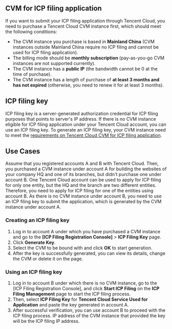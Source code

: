 <span id="service"></span>
## CVM for ICP filing application

If you want to submit your ICP filing application through Tencent Cloud, you need to purchase a Tencent Cloud CVM instance first, which should meet the following conditions:

- The CVM instance you purchase is based in **Mainland China** (CVM instances outside Mainland China require no ICP filing and cannot be used for ICP filing application).
- The billing mode should be **monthly subscription** (pay-as-you-go CVM instances are not supported currently).
- The CVM instance has a **public IP** (the bandwidth cannot be 0 at the time of purchase).
- The CVM instance has a length of purchase of **at least 3 months and has not expired** (otherwise, you need to renew it for at least 3 months).


## ICP filing key

ICP filing key is a server-generated authorization credential for ICP filing purposes that points to server's IP address.
If there is no CVM instance eligible for ICP filing application under your Tencent Cloud account, you can use an ICP filing key.
To generate an ICP filing key, your CVM instance need to meet the [requirements on Tencent Cloud CVM for ICP filing application](#service).

## Use Cases

Assume that you registered accounts A and B with Tencent Cloud. Then, you purchased a CVM instance under account A for building the websites of your company HQ and one of its branches, but didn't purchase one under account B. One Tencent Cloud account can be used to apply for ICP filing for only one entity, but the HQ and the branch are two different entities. Therefore, you need to apply for ICP filing for one of the entities using account B. As there is no CVM instance under account B, you need to use an ICP filing key to submit the application, which is generated by the CVM instance under account A.

### Creating an ICP filing key

1. Log in to account A under which you have purchased a CVM instance and go to the **[ICP Filing Registration Console]** > **ICP Filing Key** page.
2. Click **Generate Key**.
3. Select the CVM to be bound with and click **OK** to start generation.
4. After the key is successfully generated, you can view its details, change the CVM or delete it on the page.

### Using an ICP filing key

1. Log in to account B under which there is no CVM instance, go to the [ICP Filing Registration Console], and click **Start ICP Filing** on the **ICP Filing Management** page to start the ICP filing process.
2. Then, select **ICP Filing Key** for **Tencent Cloud Service Used for Application** and paste the key generated in account A.
3. After successful verification, you can use account B to proceed with the ICP filing process. IP address of the CVM instance that provided the key will be the ICP filing IP address.

